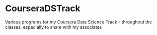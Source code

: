 CourseraDSTrack
===============

Various programs for my Coursera Data Science Track - throughout the classes, especially to share with my associates
